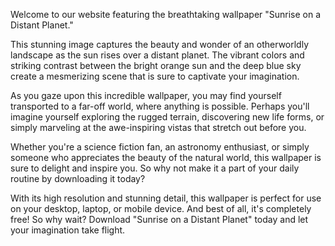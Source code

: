 <!--
Write me content for website with wallpaper "Sunrise on a distant planet"
-->

<!--font:Poppins-->

Welcome to our website featuring the breathtaking wallpaper "Sunrise on a Distant Planet." 

This stunning image captures the beauty and wonder of an otherworldly landscape as the sun rises over a distant planet. The vibrant colors and striking contrast between the bright orange sun and the deep blue sky create a mesmerizing scene that is sure to captivate your imagination.

As you gaze upon this incredible wallpaper, you may find yourself transported to a far-off world, where anything is possible. Perhaps you'll imagine yourself exploring the rugged terrain, discovering new life forms, or simply marveling at the awe-inspiring vistas that stretch out before you.

Whether you're a science fiction fan, an astronomy enthusiast, or simply someone who appreciates the beauty of the natural world, this wallpaper is sure to delight and inspire you. So why not make it a part of your daily routine by downloading it today?

With its high resolution and stunning detail, this wallpaper is perfect for use on your desktop, laptop, or mobile device. And best of all, it's completely free! So why wait? Download "Sunrise on a Distant Planet" today and let your imagination take flight.
